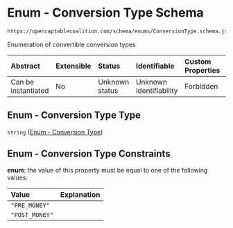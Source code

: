 # Enum - Conversion Type Schema

```txt
https://opencaptablecoalition.com/schema/enums/ConversionType.schema.json
```

Enumeration of convertible conversion types

| Abstract            | Extensible | Status         | Identifiable            | Custom Properties | Additional Properties | Access Restrictions | Defined In                                                                                         |
| :------------------ | :--------- | :------------- | :---------------------- | :---------------- | :-------------------- | :------------------ | :------------------------------------------------------------------------------------------------- |
| Can be instantiated | No         | Unknown status | Unknown identifiability | Forbidden         | Allowed               | none                | [ConversionType.schema.json](../../schema/enums/ConversionType.schema.json "open original schema") |

## Enum - Conversion Type Type

`string` ([Enum - Conversion Type](conversiontype.md))

## Enum - Conversion Type Constraints

**enum**: the value of this property must be equal to one of the following values:

| Value          | Explanation |
| :------------- | :---------- |
| `"PRE_MONEY"`  |             |
| `"POST_MONEY"` |             |
